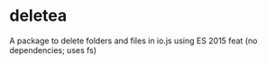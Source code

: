 # deletea
A package to delete folders and files in io.js using ES 2015 feat (no dependencies; uses fs)
